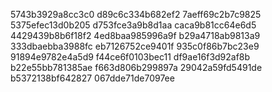 5743b3929a8cc3c0
d89c6c334b682ef2
7aeff69c2b7c9825
5375efec13d0b205
d753fce3a9b8d1aa
caca9b81cc64e6d5
4429439b8b6f18f2
4ed8baa985996a9f
b29a4718ab9813a9
333dbaebba3988fc
eb7126752ce9401f
935c0f86b7bc23e9
91894e9782e4a5d9
f44ce6f0103bec11
df9ae16f3d92af8b
b22e55bb781385ae
f663d806b299897a
29042a59fd5491de
b5372138bf642827
067dde71de7097ee

